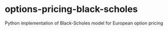 # options-pricing-black-scholes
Python implementation of Black-Scholes model for European option pricing
